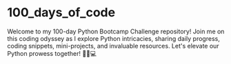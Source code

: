 # 100_days_of_code
Welcome to my 100-day Python Bootcamp Challenge repository! Join me on this coding odyssey as I explore Python intricacies, sharing daily progress, coding snippets, mini-projects, and invaluable resources. Let's elevate our Python prowess together! 🚀🐍💻
